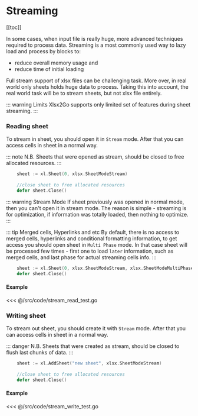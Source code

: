 # Streaming
[[toc]]

In some cases, when input file is really huge, more advanced techniques required to process data. Streaming is a most commonly used way to lazy load and process by blocks to:
 * reduce overall memory usage and 
 * reduce time of initial loading 

Full stream support of xlsx files can be challenging task. More over, in real world only sheets holds huge data to process. Taking this into account, the real world task will be to stream sheets, but not xlsx file entirely.   

::: warning Limits
Xlsx2Go supports only limited set of features during sheet streaming.
:::

### Reading sheet
To stream in sheet, you should open it in `Stream` mode. After that you can access cells in sheet in a normal way.

::: note N.B.
Sheets that were opened as stream, should be closed to free allocated resources.
:::
```go
	sheet := xl.Sheet(0, xlsx.SheetModeStream)
	
	//close sheet to free allocated resources
	defer sheet.Close()
```

::: warning Stream Mode
If sheet previously was opened in normal mode, then you can't open it in stream mode. The reason is simple - streaming is for optimization, if information was totally loaded, then nothing to optimize. 
:::

::: tip Merged cells, Hyperlinks and etc
By default, there is no access to merged cells, hyperlinks and conditional formatting information, to get access you should open sheet in `Multi Phase` mode. In that case sheet will be processed few times - first one to load `later` information, such as merged cells, and last phase for actual streaming cells info.
::: 

```go
	sheet := xl.Sheet(0, xlsx.SheetModeStream, xlsx.SheetModeMultiPhase)
	defer sheet.Close()
```

#### Example 
<<< @/src/code/stream_read_test.go

### Writing sheet
To stream out sheet, you should create it with `Stream` mode. After that you can access cells in sheet in a normal way.

::: danger N.B.
Sheets that were created as stream, should be closed to flush last chunks of data.
:::

```go
	sheet := xl.AddSheet("new sheet", xlsx.SheetModeStream)
	
	//close sheet to free allocated resources
	defer sheet.Close()
```

#### Example 
<<< @/src/code/stream_write_test.go

